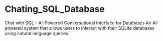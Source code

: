 # Chating_SQL_Database
Chat with SQL - AI-Powered Conversational Interface for Databases  An AI-powered system that allows users to interact with their SQLite databases using natural language queries. 
